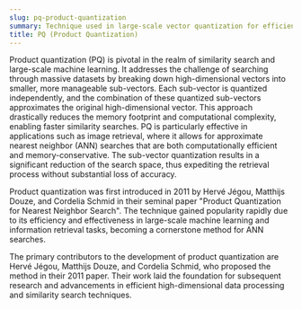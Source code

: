 ```yaml
---
slug: pq-product-quantization
summary: Technique used in large-scale vector quantization for efficient similarity search and data compression by decomposing high-dimensional vectors into smaller sub-vectors and quantizing each sub-vector separately.
title: PQ (Product Quantization)
---
```


Product quantization (PQ) is pivotal in the realm of similarity search and large-scale machine learning. It addresses the challenge of searching through massive datasets by breaking down high-dimensional vectors into smaller, more manageable sub-vectors. Each sub-vector is quantized independently, and the combination of these quantized sub-vectors approximates the original high-dimensional vector. This approach drastically reduces the memory footprint and computational complexity, enabling faster similarity searches. PQ is particularly effective in applications such as image retrieval, where it allows for approximate nearest neighbor (ANN) searches that are both computationally efficient and memory-conservative. The sub-vector quantization results in a significant reduction of the search space, thus expediting the retrieval process without substantial loss of accuracy.

Product quantization was first introduced in 2011 by Hervé Jégou, Matthijs Douze, and Cordelia Schmid in their seminal paper "Product Quantization for Nearest Neighbor Search". The technique gained popularity rapidly due to its efficiency and effectiveness in large-scale machine learning and information retrieval tasks, becoming a cornerstone method for ANN searches.

The primary contributors to the development of product quantization are Hervé Jégou, Matthijs Douze, and Cordelia Schmid, who proposed the method in their 2011 paper. Their work laid the foundation for subsequent research and advancements in efficient high-dimensional data processing and similarity search techniques.